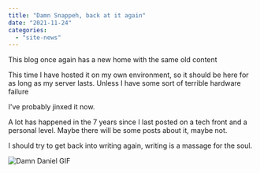 ```yaml
---
title: "Damn Snappeh, back at it again"
date: "2021-11-24"
categories: 
  - "site-news"
---
```


This blog once again has a new home with the same old content

This time I have hosted it on my own environment, so it should be here for as long as my server lasts. Unless I have some sort of terrible hardware failure

I've probably jinxed it now.

A lot has happened in the 7 years since I last posted on a tech front and a personal level. Maybe there will be some posts about it, maybe not.

I should try to get back into writing again, writing is a massage for the soul.

![Damn Daniel GIF](/images/damn-daniel-recording.gif)
